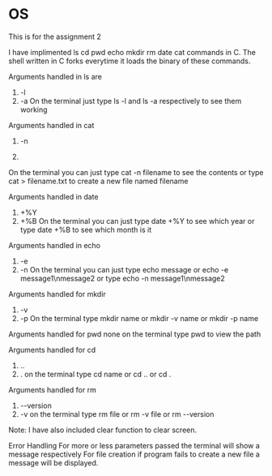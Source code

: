 # OS
This is for the assignment 2


I have implimented ls cd pwd echo mkdir rm date cat commands in C. The shell  written in C forks everytime it loads the binary of these commands.

Arguments handled in ls are 
1) -l
2) -a
On the terminal just type ls -l and ls -a respectively to see them working

Arguments handled in cat
1) -n
2) >
On the terminal you can just type cat -n filename to see the contents or type cat > filename.txt to create a new file named filename

Arguments handled in date
1) +%Y
2) +%B
On the terminal you can just type date +%Y to see which year or type date +%B to see which month is it


Arguments handled in echo 
1) -e
2) -n
On the terminal you can just type echo message or echo -e message1\nmessage2 or type echo -n message1\nmessage2

Arguments handled for mkdir 
1) -v
2) -p
On the terminal type mkdir name or mkdir -v name or mkdir -p name

Arguments handled for pwd
none
on the terminal type pwd to view the path

Arguments handled for cd
1) ..
2) .
on the terminal type cd name or cd .. or cd .

Arguments handled for rm
1) --version
2) -v
on the terminal type rm file or rm -v file or rm --version


Note:
I have also included clear function to clear screen.


Error Handling
For more or less parameters passed the terminal will show a message respectively
For file  creation if program fails to create a new file a message will be displayed.







